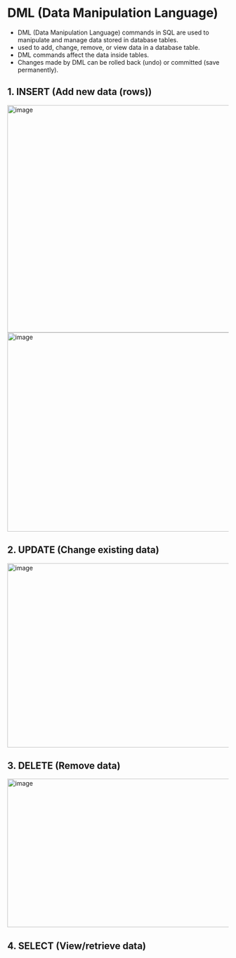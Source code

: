 # DML (Data Manipulation Language) 
- DML (Data Manipulation Language) commands in SQL are used to manipulate and manage data stored in database tables.
- used to add, change, remove, or view data in a database table.
- DML commands affect the data inside tables.
- Changes made by DML can be rolled back (undo) or committed (save permanently).

## 1. INSERT (Add new data (rows))
<img width="898" height="517" alt="image" src="https://github.com/user-attachments/assets/024c8a51-ac40-44e7-a2b4-d0be0c728433" />

<img width="1296" height="453" alt="image" src="https://github.com/user-attachments/assets/1ea0eb47-c6d1-471c-9689-102fa171357b" />

## 2. UPDATE (Change existing data)
<img width="1046" height="419" alt="image" src="https://github.com/user-attachments/assets/f7928046-add4-427d-91a9-b3462c1eac6c" />

## 3. DELETE (Remove data)
<img width="941" height="338" alt="image" src="https://github.com/user-attachments/assets/6290b933-94bc-4a80-a97b-22a123800e10" />

## 4. SELECT (View/retrieve data)

